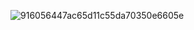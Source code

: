 ![916056447ac65d11c55da70350e6605e](https://user-images.githubusercontent.com/14932139/117926069-2e00b880-b2c6-11eb-9536-3a4fa59662e1.gif)